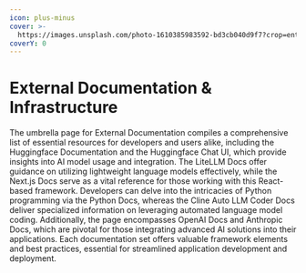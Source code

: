 ```yaml
---
icon: plus-minus
cover: >-
  https://images.unsplash.com/photo-1610385983592-bd3cb040d9f7?crop=entropy&cs=srgb&fm=jpg&ixid=M3wxOTcwMjR8MHwxfHNlYXJjaHw3fHxkb2N1bWVudHxlbnwwfHx8fDE3MzAwODk4ODB8MA&ixlib=rb-4.0.3&q=85
coverY: 0
---
```


# External Documentation & Infrastructure

The umbrella page for External Documentation compiles a comprehensive list of essential resources for developers and users alike, including the Huggingface Documentation and the Huggingface Chat UI, which provide insights into AI model usage and integration. The LiteLLM Docs offer guidance on utilizing lightweight language models effectively, while the Next.js Docs serve as a vital reference for those working with this React-based framework. Developers can delve into the intricacies of Python programming via the Python Docs, whereas the Cline Auto LLM Coder Docs deliver specialized information on leveraging automated language model coding. Additionally, the page encompasses OpenAI Docs and Anthropic Docs, which are pivotal for those integrating advanced AI solutions into their applications. Each documentation set offers valuable framework elements and best practices, essential for streamlined application development and deployment.
